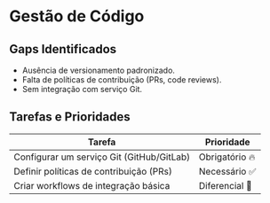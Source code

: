 # Gestão de Código

## Gaps Identificados
- Ausência de versionamento padronizado.
- Falta de políticas de contribuição (PRs, code reviews).
- Sem integração com serviço Git.

## Tarefas e Prioridades
| Tarefa                                      | Prioridade   |
|--------------------------------------------|-------------|
| Configurar um serviço Git (GitHub/GitLab)  | Obrigatório 🔥 |
| Definir políticas de contribuição (PRs)    | Necessário ✅ |
| Criar workflows de integração básica       | Diferencial 🌟 |
